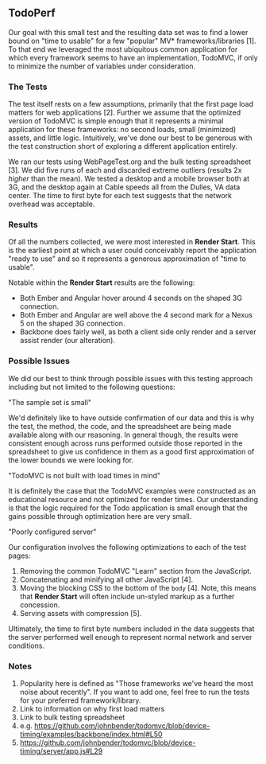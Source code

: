 ## TodoPerf

Our goal with this small test and the resulting data set was to find a lower bound on "time to usable" for a few "popular" MV* frameworks/libraries [1]. To that end we leveraged the most ubiquitous common application for which every framework seems to have an implementation, TodoMVC, if only to minimize the number of variables under consideration.

### The Tests

The test itself rests on a few assumptions, primarily that the first page load matters for web applications [2]. Further we assume that the optimized version of TodoMVC is simple enough that it represents a minimal application for these frameworks: no second loads, small (minimized) assets, and little logic. Intuitively, we've done our best to be generous with the test construction short of exploring a different application entirely.

We ran our tests using WebPageTest.org and the bulk testing spreadsheet [3]. We did five runs of each and discarded extreme outliers (results 2x *higher* than the mean). We tested a desktop and a mobile browser both at 3G, and the desktop again at Cable speeds all from the Dulles, VA data center. The time to first byte for each test suggests that the network overhead was acceptable.

### Results

Of all the numbers collected, we were most interested in **Render Start**. This is the earliest point at which a user could conceivably report the application "ready to use" and so it represents a generous approximation of "time to usable".

Notable within the **Render Start** results are the following:

* Both Ember and Angular hover around 4 seconds on the shaped 3G connection.
* Both Ember and Angular are well above the 4 second mark for a Nexus 5 on the shaped 3G connection.
* Backbone does fairly well, as both a client side only render and a server assist render (our alteration).

### Possible Issues

We did our best to think through possible issues with this testing approach including but not limited to the following questions:

"The sample set is small"

We'd definitely like to have outside confirmation of our data and this is why the test, the method, the code, and the spreadsheet are being made available along with our reasoning. In general though, the results were consistent enough across runs performed outside those reported in the spreadsheet to give us confidence in them as a good first approximation of the lower bounds we were looking for.

"TodoMVC is not built with load times in mind"

It is definitely the case that the TodoMVC examples were constructed as an educational resource and not optimized for render times. Our understanding is that the logic required for the Todo application is small enough that the gains possible through optimization here are very small.

"Poorly configured server"

Our configuration involves the following optimizations to each of the test pages:

1. Removing the common TodoMVC "Learn" section from the JavaScript.
2. Concatenating and minifying all other JavaScript [4].
3. Moving the blocking CSS to the bottom of the `body` [4]. Note, this means that **Render Start** will often include un-styled markup as a further concession.
4. Serving assets with compression [5].

Ultimately, the time to first byte numbers included in the data suggests that the server performed well enough to represent normal network and server conditions.

### Notes

1. Popularity here is defined as "Those frameworks we've heard the most noise about recently". If you want to add one, feel free to run the tests for your preferred framework/library.
2. Link to information on why first load matters
3. Link to bulk testing spreadsheet
4. e.g. https://github.com/johnbender/todomvc/blob/device-timing/examples/backbone/index.html#L50
5. https://github.com/johnbender/todomvc/blob/device-timing/server/app.js#L29
